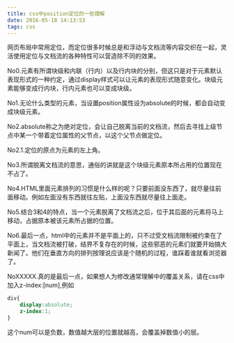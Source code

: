 ```yaml
---
title: css中position定位的一些理解
date: 2016-05-18 14:13:53
tags: css
---
```


网页布局中常用定位，而定位很多时候总是和浮动与文档流等内容交织在一起，灵活使用定位与文档流的各种特性可以营造除不同的效果。
<!-- more -->
No0.元素有所谓块级和内联（行内）以及行内块的分别，但这只是对于元素默认表现形式的一种约定，通过display样式可以让元素的表现形式随意变化。块级元素能够变成行内块，行内元素也可以变成块级。

No1.无论什么类型的元素，当设置position属性设为absolute的时候，都会自动变成块级元素。

No2.absolute称之为绝对定位，会让自己脱离当前的文档流，然后去寻找上级节点中某一个带着定位属性的父节点，以这个父节点做定位。

No2.1.定位的原点为元素的左上角。

No3.所谓脱离文档流的意思，通俗的讲就是这个块级元素原本所占用的位置现在不占了。

No4.HTML里面元素排列的习惯是什么样的呢？只要前面没东西了，就尽量往前面移动。例如左面没有东西就往左贴，上面没东西就尽量往上面走。

No5.结合3和4的特点，当一个元素脱离了文档流之后，位于其后面的元素将马上移动，占据原本被该元素所占据的位置。

No6.最后一点，html中的元素并不是平面上的，只不过受文档流限制被约束在了平面上，当文档流被打破，结界不复存在的时候，这些邪恶的元素们就要开始搞大新闻了。他们在垂直方向的排列按理说应该是个随机的过程，谁踩着谁就看浏览器了。

NoXXXXX.真的是最后一点，如果想人为修改通常理解中的覆盖关系，请在css中加入z-index:[num],例如
``` CSS
div{
    display:absolute;
    z-index:1;
}
```
这个num可以是负数，数值越大层的位置就越高，会覆盖掉数值小的层。
